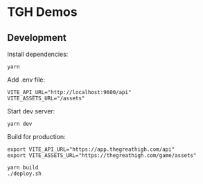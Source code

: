 # TGH Demos

## Development

Install dependencies:
```
yarn
```

Add .env file:
```
VITE_API_URL="http://localhost:9600/api"
VITE_ASSETS_URL="/assets"
```

Start dev server:
```
yarn dev
```

Build for production:
```
export VITE_API_URL="https://app.thegreathigh.com/api"
export VITE_ASSETS_URL="https://thegreathigh.com/game/assets"

yarn build
./deploy.sh
```